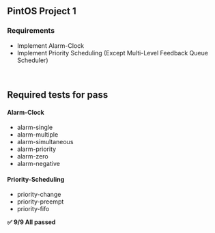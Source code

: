 PintOS Project 1
---

### Requirements

* Implement Alarm-Clock
* Implement Priority Scheduling (Except Multi-Level Feedback Queue Scheduler)

<br>

Required tests for pass
---

#### Alarm-Clock
- alarm-single  
- alarm-multiple  
- alarm-simultaneous
- alarm-priority
- alarm-zero
- alarm-negative

#### Priority-Scheduling
- priority-change
- priority-preempt
- priority-fifo


<strong>✅ 9/9 All passed </strong>
